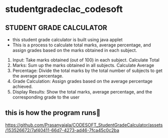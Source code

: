 # studentgradeclac_codesoft
## STUDENT GRADE CALCULATOR
* this student grade calculator is built using java applet
* This is a process to calculate total marks, average percentage, and assign grades based on the marks obtained in each subject.
1. Input: Take marks obtained (out of 100) in each subject. Calculate Total
2. Marks: Sum up the marks obtained in all subjects. Calculate Average
3. Percentage: Divide the total marks by the total number of subjects to get the average percentage.
4. Grade Calculation: Assign grades based on the average percentage achieved.
5. Display Results: Show the total marks, average percentage, and the corresponding grade to the user
## this is how the program runs👀
https://github.com/Prasanyajala/CODESOFT_StudentGradeCalculator/assets/153526672/7af40411-66d7-4273-ad46-7fca45c0c2ba
